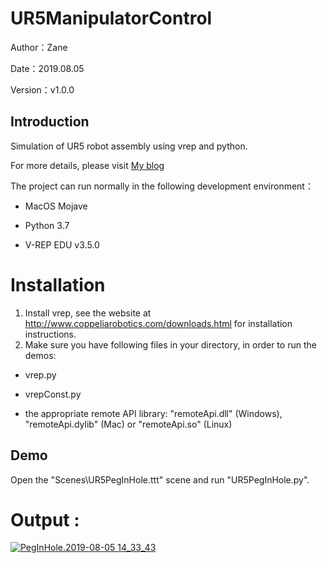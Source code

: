 # **UR5ManipulatorControl**

Author：Zane

Date：2019.08.05

Version：v1.0.0

## Introduction

Simulation of UR5 robot assembly using vrep and python.

For more details, please visit [My blog](https://blog.csdn.net/qq_29945727/article/category/9194887)

The project can run normally in the following development environment：

- MacOS Mojave

- Python 3.7

- V-REP EDU v3.5.0

# Installation

1. Install vrep, see the website at http://www.coppeliarobotics.com/downloads.html for installation instructions.
2. Make sure you have following files in your directory, in order to run the demos:

- vrep.py

- vrepConst.py

- the appropriate remote API library: "remoteApi.dll" (Windows), "remoteApi.dylib" (Mac) or "remoteApi.so" (Linux)

## Demo

Open the "Scenes\UR5PegInHole.ttt" scene and run "UR5PegInHole.py".

# Output :

[![PegInHole.2019-08-05 14_33_43](http://ww4.sinaimg.cn/large/006tNc79ly1g5ot171hzaj30y60u0k3r.jpg)](https://github.com/ManarArabi/Controlling-a-robot-in-vrep-by-python/blob/master/output.gif)